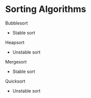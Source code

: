 # Sorting Algorithms

Bubblesort
- Stable sort

Heapsort
- Unstable sort

Mergesort
- Stable sort

Quicksort
- Unstable sort
